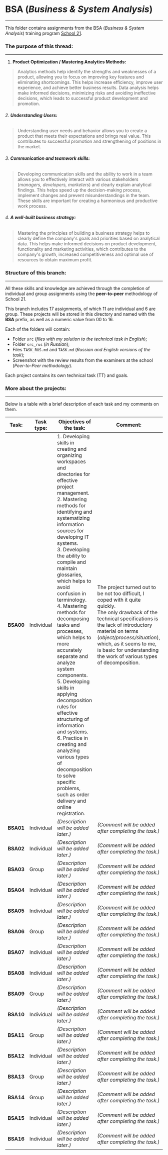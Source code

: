 # BSA (*Business & System Analysis*)

---

This folder contains assignments from the BSA (*Business & System Analysis*) training program [School 21](https://21-school.ru/we).

### The purpose of this thread:

---

1. **Product Optimization / Mastering Analytics Methods:**

> Analytics methods help identify the strengths and weaknesses of a product, allowing you to focus on improving key features and eliminating shortcomings. This helps increase efficiency, improve user experience, and achieve better business results. Data analysis helps make informed decisions, minimizing risks and avoiding ineffective decisions, which leads to successful product development and promotion.

###### 2. **Understanding Users:**

> Understanding user needs and behavior allows you to create a product that meets their expectations and brings real value. This contributes to successful promotion and strengthening of positions in the market.

###### 3. **Communication and teamwork skills:**

> Developing communication skills and the ability to work in a team allows you to effectively interact with various stakeholders (*managers, developers, marketers*) and clearly explain analytical findings. This helps speed up the decision-making process, implement changes and prevent misunderstandings in the team. These skills are important for creating a harmonious and productive work process.

###### 4. **A well-built business strategy:**

> Mastering the principles of building a business strategy helps to clearly define the company's goals and priorities based on analytical data. This helps make informed decisions on product development, functionality and marketing activities, which contributes to the company's growth, increased competitiveness and optimal use of resources to obtain maximum profit.

### Structure of this branch:

---

All these skills and knowledge are achieved through the completion of individual and group assignments using the **peer-to-peer** methodology of School 21.

This branch includes 17 assignments, of which 11 are individual and 6 are group. These projects will be stored in this directory and named with the **BSA** prefix, as well as a numeric value from 00 to 16.

Each of the folders will contain:

* Folder `src` (*files with my solution to the technical task in English*);
* Folder `src_rus` (*in Russian*);
* Files `TASK_RUS.md` and `TASK.md` (*Russian and English versions of the task*);
* Screenshot with the review results from the examiners at the school (*Peer-to-Peer methodology*).

Each project contains its own technical task (TT) and goals.

### More about the projects:

---

Below is a table with a brief description of each task and my comments on them.

| Task:           | Task type: | Objectives of the task:                                                                                                                                                                                                                                                                                                                                                                                                                                                                                                                                                                                                                                                                                                                               | Comment:                                                                                                                                                                                                                                                                                                                  |
| --------------- | ---------- | ----------------------------------------------------------------------------------------------------------------------------------------------------------------------------------------------------------------------------------------------------------------------------------------------------------------------------------------------------------------------------------------------------------------------------------------------------------------------------------------------------------------------------------------------------------------------------------------------------------------------------------------------------------------------------------------------------------------------------------------------------- | ------------------------------------------------------------------------------------------------------------------------------------------------------------------------------------------------------------------------------------------------------------------------------------------------------------------------- |
| **BSA00** | Individual | 1. Developing skills in creating and organizing workspaces and directories for effective project management.<br />2. Mastering methods for identifying and systematizing information sources for developing IT systems.<br />3. Developing the ability to compile and maintain glossaries, which helps to avoid confusion in terminology.<br />4. Mastering methods for decomposing tasks and processes, which helps to more accurately separate and analyze system components.<br />5. Developing skills in applying decomposition rules for effective structuring of information and systems.<br />6. Practice in creating and analyzing various types of decomposition to solve specific problems, such as order delivery and online registration. | The project turned out to be not too difficult, I coped with it quite quickly.<br />The only drawback of the technical specifications is the lack of introductory material on terms (*object/process/situation*),<br />which, as it seems to me, is basic for understanding the work of various types of decomposition. |
| **BSA01** | Individual | *(Description will be added later.)*                                                                                                                                                                                                                                                                                                                                                                                                                                                                                                                                                                                                                                                                                                                 | *(Comment will be added after completing the task.)*                                                                                                                                                                                                                                                                     |
| **BSA02** | Individual | *(Description will be added later.)*                                                                                                                                                                                                                                                                                                                                                                                                                                                                                                                                                                                                                                                                                                                 | *(Comment will be added after completing the task.)*                                                                                                                                                                                                                                                                     |
| **BSA03** | Group      | *(Description will be added later.)*                                                                                                                                                                                                                                                                                                                                                                                                                                                                                                                                                                                                                                                                                                                 | *(Comment will be added after completing the task.)*                                                                                                                                                                                                                                                                     |
| **BSA04** | Individual | *(Description will be added later.)*                                                                                                                                                                                                                                                                                                                                                                                                                                                                                                                                                                                                                                                                                                                 | *(Comment will be added after completing the task.)*                                                                                                                                                                                                                                                                     |
| **BSA05** | Individual | *(Description will be added later.)*                                                                                                                                                                                                                                                                                                                                                                                                                                                                                                                                                                                                                                                                                                                 | *(Comment will be added after completing the task.)*                                                                                                                                                                                                                                                                     |
| **BSA06** | Group      | *(Description will be added later.)*                                                                                                                                                                                                                                                                                                                                                                                                                                                                                                                                                                                                                                                                                                                 | *(Comment will be added after completing the task.)*                                                                                                                                                                                                                                                                     |
| **BSA07** | Individual | *(Description will be added later.)*                                                                                                                                                                                                                                                                                                                                                                                                                                                                                                                                                                                                                                                                                                                 | *(Comment will be added after completing the task.)*                                                                                                                                                                                                                                                                     |
| **BSA08** | Individual | *(Description will be added later.)*                                                                                                                                                                                                                                                                                                                                                                                                                                                                                                                                                                                                                                                                                                                 | *(Comment will be added after completing the task.)*                                                                                                                                                                                                                                                                     |
| **BSA09** | Group      | *(Description will be added later.)*                                                                                                                                                                                                                                                                                                                                                                                                                                                                                                                                                                                                                                                                                                                 | *(Comment will be added after completing the task.)*                                                                                                                                                                                                                                                                     |
| **BSA10** | Individual | *(Description will be added later.)*                                                                                                                                                                                                                                                                                                                                                                                                                                                                                                                                                                                                                                                                                                                 | *(Comment will be added after completing the task.)*                                                                                                                                                                                                                                                                     |
| **BSA11** | Group      | *(Description will be added later.)*                                                                                                                                                                                                                                                                                                                                                                                                                                                                                                                                                                                                                                                                                                                 | *(Comment will be added after completing the task.)*                                                                                                                                                                                                                                                                     |
| **BSA12** | Individual | *(Description will be added later.)*                                                                                                                                                                                                                                                                                                                                                                                                                                                                                                                                                                                                                                                                                                                 | *(Comment will be added after completing the task.)*                                                                                                                                                                                                                                                                     |
| **BSA13** | Group      | *(Description will be added later.)*                                                                                                                                                                                                                                                                                                                                                                                                                                                                                                                                                                                                                                                                                                                 | *(Comment will be added after completing the task.)*                                                                                                                                                                                                                                                                     |
| **BSA14** | Group      | *(Description will be added later.)*                                                                                                                                                                                                                                                                                                                                                                                                                                                                                                                                                                                                                                                                                                                 | *(Comment will be added after completing the task.)*                                                                                                                                                                                                                                                                     |
| **BSA15** | Individual | *(Description will be added later.)*                                                                                                                                                                                                                                                                                                                                                                                                                                                                                                                                                                                                                                                                                                                 | *(Comment will be added after completing the task.)*                                                                                                                                                                                                                                                                     |
| **BSA16** | Individual | *(Description will be added later.)*                                                                                                                                                                                                                                                                                                                                                                                                                                                                                                                                                                                                                                                                                                                 | *(Comment will be added after completing the task.)*                                                                                                                                                                                                                                                                     |
